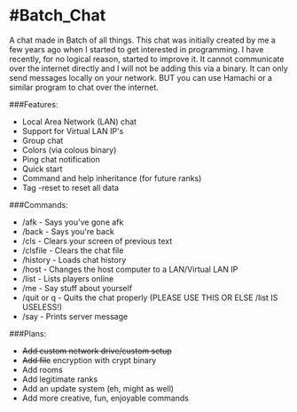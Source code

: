 #Batch_Chat
==========

A chat made in Batch of all things.
This chat was initially created by me a few years ago when I started
to get interested in programming.  I have recently, for no logical reason,
started to improve it.  It cannot communicate over the internet directly and
I will not be adding this via a binary.  It can only send messages locally
on your network.  BUT you can use Hamachi or a similar program to chat over
the internet.

###Features:
  - Local Area Network (LAN) chat
  - Support for Virtual LAN IP's
  - Group chat
  - Colors (via colous binary)
  - Ping chat notification
  - Quick start
  - Command and help inheritance (for future ranks)
  - Tag -reset to reset all data

###Commands:
  - /afk - Says you've gone afk
  - /back - Says you're back
  - /cls - Clears your screen of previous text
  - /clsfile - Clears the chat file
  - /history - Loads chat history
  - /host - Changes the host computer to a
          LAN/Virtual LAN IP
  - /list - Lists players online
  - /me - Say stuff about yourself
  - /quit or q - Quits the chat properly
    (PLEASE USE THIS OR ELSE /list IS USELESS!)
  - /say - Prints server message





###Plans:
  - ~~Add custom network drive/custom setup~~
  - ~~Add file~~ encryption with crypt binary
  - Add rooms
  - Add legitimate ranks
  - Add an update system (eh, might as well)
  - Add more creative, fun, enjoyable commands
















